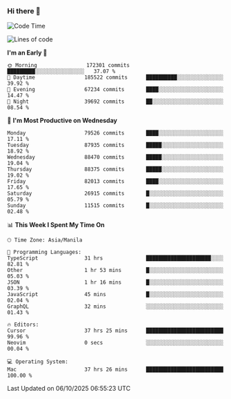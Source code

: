 ### Hi there 👋

<!--START_SECTION:waka-->
![Code Time](http://img.shields.io/badge/Code%20Time-6%2C349%20hrs%2020%20mins-blue)

![Lines of code](https://img.shields.io/badge/From%20Hello%20World%20I%27ve%20Written-152.2%20million%20lines%20of%20code-blue)

**I'm an Early 🐤** 

```text
🌞 Morning                172301 commits      █████████░░░░░░░░░░░░░░░░   37.07 % 
🌆 Daytime                185522 commits      ██████████░░░░░░░░░░░░░░░   39.92 % 
🌃 Evening                67234 commits       ████░░░░░░░░░░░░░░░░░░░░░   14.47 % 
🌙 Night                  39692 commits       ██░░░░░░░░░░░░░░░░░░░░░░░   08.54 % 
```
📅 **I'm Most Productive on Wednesday** 

```text
Monday                   79526 commits       ████░░░░░░░░░░░░░░░░░░░░░   17.11 % 
Tuesday                  87935 commits       █████░░░░░░░░░░░░░░░░░░░░   18.92 % 
Wednesday                88470 commits       █████░░░░░░░░░░░░░░░░░░░░   19.04 % 
Thursday                 88375 commits       █████░░░░░░░░░░░░░░░░░░░░   19.02 % 
Friday                   82013 commits       ████░░░░░░░░░░░░░░░░░░░░░   17.65 % 
Saturday                 26915 commits       █░░░░░░░░░░░░░░░░░░░░░░░░   05.79 % 
Sunday                   11515 commits       █░░░░░░░░░░░░░░░░░░░░░░░░   02.48 % 
```


📊 **This Week I Spent My Time On** 

```text
🕑︎ Time Zone: Asia/Manila

💬 Programming Languages: 
TypeScript               31 hrs              █████████████████████░░░░   82.81 % 
Other                    1 hr 53 mins        █░░░░░░░░░░░░░░░░░░░░░░░░   05.03 % 
JSON                     1 hr 16 mins        █░░░░░░░░░░░░░░░░░░░░░░░░   03.39 % 
JavaScript               45 mins             █░░░░░░░░░░░░░░░░░░░░░░░░   02.04 % 
GraphQL                  32 mins             ░░░░░░░░░░░░░░░░░░░░░░░░░   01.43 % 

🔥 Editors: 
Cursor                   37 hrs 25 mins      █████████████████████████   99.96 % 
Neovim                   0 secs              ░░░░░░░░░░░░░░░░░░░░░░░░░   00.04 % 

💻 Operating System: 
Mac                      37 hrs 26 mins      █████████████████████████   100.00 % 
```


 Last Updated on 06/10/2025 06:55:23 UTC
<!--END_SECTION:waka-->


<!--
**rad182/rad182** is a ✨ _special_ ✨ repository because its `README.md` (this file) appears on your GitHub profile.

Here are some ideas to get you started:

- 🔭 I’m currently working on ...
- 🌱 I’m currently learning ...
- 👯 I’m looking to collaborate on ...
- 🤔 I’m looking for help with ...
- 💬 Ask me about ...
- 📫 How to reach me: ...
- 😄 Pronouns: ...
- ⚡ Fun fact: ...
-->
